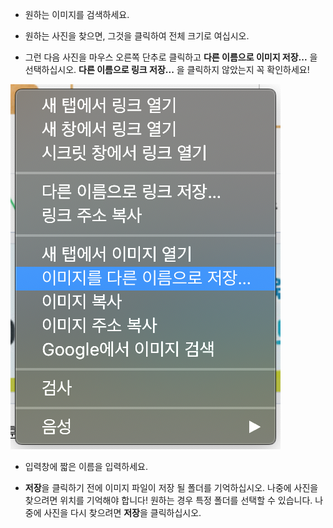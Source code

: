 - 원하는 이미지를 검색하세요.

- 원하는 사진을 찾으면, 그것을 클릭하여 전체 크기로 여십시오.

- 그런 다음 사진을 마우스 오른쪽 단추로 클릭하고 **다른 이름으로 이미지 저장...** 을 선택하십시오. **다른 이름으로 링크 저장...** 을 클릭하지 않았는지 꼭 확인하세요!

![다른 이름으로 이미지 저장이 선택된 메뉴](images/saveImgAs.png)

- 입력창에 짧은 이름을 입력하세요.

- **저장**을 클릭하기 전에 이미지 파일이 저장 될 폴더를 기억하십시오. 나중에 사진을 찾으려면 위치를 기억해야 합니다! 원하는 경우 특정 폴더를 선택할 수 있습니다. 나중에 사진을 다시 찾으려면 **저장**을 클릭하십시오.